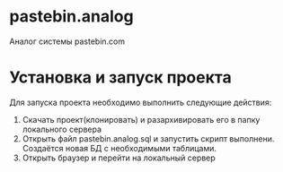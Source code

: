 # pastebin.analog
Аналог системы pastebin.com

# Установка и запуск проекта
Для запуска проекта необходимо выполнить следующие действия:
1. Скачать проект(клонировать) и разархивировать его в папку локального сервера 
2. Открыть файл pastebin.analog.sql и запустить скрипт выполнени. Создаётся новая БД с необходимыми таблицами.
3. Открыть браузер и перейти на локальный сервер

